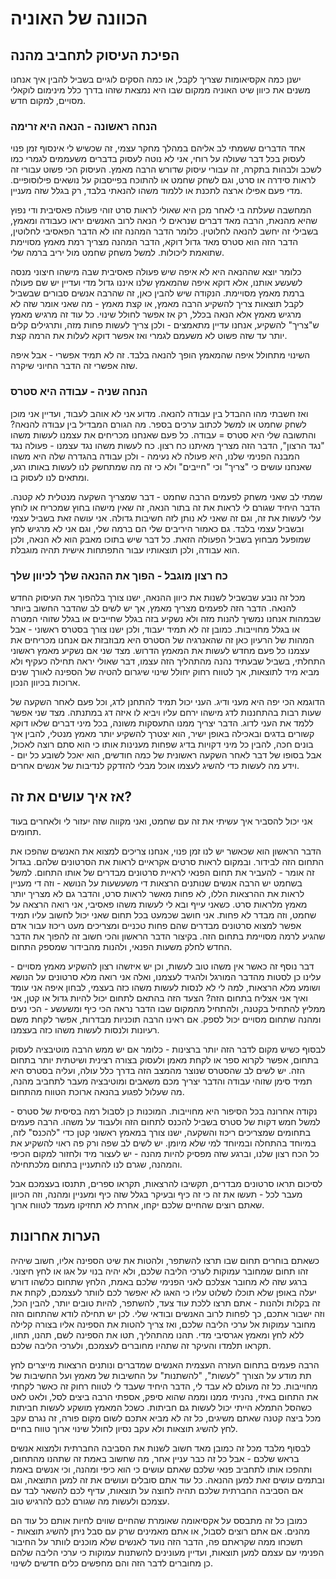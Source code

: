 הכוונה של האוניה 
====== 

## הפיכת העיסוק לתחביב מהנה   

ישנן כמה אקסיאומות שצריך לקבל, או כמה הסקים לוגיים בשביל להבין איך אנחנו משנים את כיוון שיט האוניה ממקום שבו היא נמצאת שזהו בדרך כלל מינימום לוקאלי מסויים, למקום חדש. 

### הנחה ראשונה - הנאה היא זרימה 

אחד הדברים ששמתי לב אליהם במהלך מחקר עצמי, זה שכשיש לי אינסוף זמן פנוי לעסוק בכל דבר שעולה על רוחי, אני לא נוטה לעסוק בדברים משעממים לגמרי כמו לשכב ולבהות בתקרה, זה עבורי עיסוק שדורש הרבה מאמץ. העיסוק הכי פשוט עבורי זה לראות סידרה או סרט, וגם לשחק שחמט או להתוכח בפייסבוק על נושאים פילוסופיים. מדי פעם אפילו ארצה לתכנת או ללמוד משהו להנאתי בלבד, רק בגלל שזה מעניין.

המחשבה שעלתה בי לאחר מכן היא שאולי לראות סרט זוהי פעולה פאסיבית ודי נפוץ שהיא מהנאת, הרבה מאד דברים שנראים לי הנאה לרוב האנשים יראו כעבודה ומאמץ, בשבילי זה יחשב להנאה לחלוטין. כלומר הדבר המהנה זהו לא הדבר הפאסיבי לחלוטין, הדבר הזה הוא סטרס מאד גדול דוקא, הדבר המהנה מצריך רמת מאמץ מסויימת שתואמת ליכולות. למשל משחק שחמט מול יריב ברמה שלי. 

כלומר יוצא שההנאה היא לא איפה שיש פעולה פאסיבית שבה מישהו חיצוני מנסה לשעשע אותנו, אלא דוקא איפה שהמאמץ שלנו איננו גדול מדי ועדיין יש שם פעולה ברמת מאמץ מסויימת. הנקודה שיש להבין כאן, זה שהרבה אנשים סבורים שבשביל לקבל תוצאות צריך להשקיע הרבה מאמץ, או קצת מאמץ - מה שאני אומר שזה לא מרגיש מאמץ אלא הנאה בכלל, רק אז אפשר לחולל שינוי. כל עוד זה מרגיש מאמץ ש"צריך" להשקיע, אנחנו עדיין מתאמצים - ולכן צריך לעשות פחות מזה, ותרגילים קלים יותר עד שזה פשוט לא משעמם לגמרי ואז אפשר דוקא לעלות את הרמה קצת. 

השינוי מתחולל איפה שהמאמץ הופך להנאה בלבד. זה לא תמיד אפשרי - אבל איפה שזה אפשרי זה הדבר החיוני שיקרה. 

### הנחה שניה - עבודה היא סטרס  

ואז חשבתי מהו ההבדל בין עבודה להנאה. מדוע אני לא אוהב לעבוד, ועדיין אני מוכן לשחק שחמט או למשל לכתוב ערכים בספר. מה הגורם המבדיל בין עבודה להנאה? והתשובה שלי היא סטרס = עבודה. כל פעם שאנחנו מכריחים את עצמנו לעשות משהו "נגד הרצון", הדבר הזה מצריך מאיתנו כח רצון. כח לעשות משהו נגד עצמנו - פעולה נגד המבנה הפנימי שלנו, היא פעולה לא נעימה - ולכן עבודה בהגדרה שלה היא משהו שאנחנו עושים כי "צריך" וכי "חייבים" ולא כי זה מה שמתחשק לנו לעשות באותו רגע, ומתאים לנו לעסוק בו. 

שמתי לב שאני משחק לפעמים הרבה שחמט - דבר שמצריך השקעה מנטלית לא קטנה. הדבר היחיד שגורם לי לראות את זה בתור הנאה, זה שאין מישהו בחוץ שמכריח או לוחץ עלי לעשות את זה, וגם זה שאני לא נותן לזה חשיבות גדולה. אני עושה זאת בשביל עצמי ובשביל עצמי בלבד. גם כאמור היריבים שלי הם ברמה שלי, וגם אני לא מרגיש לחץ שמופעל מבחוץ בשביל הפעולה הזאת. כל דבר שיש בתוכו מאבק הוא לא הנאה, ולכן הוא עבודה, ולכן תוצאותיו עבור התפתחות אישית תהיה מוגבלת. 


### כח רצון מוגבל - הפוך את ההנאה שלך לכיוון שלך

מכל זה נובע  שבשביל לשנות את כיוון ההנאה, ישנו צורך בלהפוך את העיסוק החדש להנאה. הדבר הזה לפעמים מצריך מאמץ, אך יש לשים לב שהדבר החשוב ביותר שבמהות אנחנו נמשיך להנות מזה ולא נשקיע בזה בגלל שחייבים או בגלל שזוהי המטרה או בגלל מחוייבות. כמובן זה לא תמיד יעבוד, ולכן ישנו צורך בסטרס ראשוני - אבל המהות של הרעיון כאן זה שהאנרגיה של הסטרס היא מבוזבזת אם אנחנו מכריחים את עצמנו כל פעם מחדש לעשות את המאמץ הדרוש. מצד שני אם נשקיע מאמץ ראשוני התחלתי, בשביל שבעתיד נהנה מהתהליך הזה עצמו, דבר שאולי יראה תחילה כעקיף ולא מביא מיד לתוצאות, אך לטווח רחוק יחולל שינוי שיגרום להטיה של הספינה לאורך שנים ארוכות בכיוון הנכון. 

הדוגמא הכי יפה היא מעני ודיג. העני יכול תמיד להתחנן לדג, וכל פעם לאחר השקעה של שעות רבות בהתחננות לדג מישהו ירחם עליו ויביא לו איזה דג במתנתה. מצד שני אפשר ללמד את העני לדוג. הדבר יצריך ממנו התעסקות משונה, בכל מיני דברים שלאו דוקא קשורים בדגים ובאכילה באופן ישיר, הוא יצטרך להשקיע יותר מאמץ מנטלי, להבין איך בונים חכה, להבין כל מיני דקויות בדיג שפחות מענינות אותו כי הוא סתם רוצה לאכול, אבל בסופו של דבר לאחר השקעה ראשונית של כמה חודשים, הוא יאכל לשובע כל יום - וידע מה לעשות כדי להשיג לעצמו אוכל מבלי להזדקק לנדיבות של אנשים אחרים. 

## אז איך עושים את זה? 

אני יכול להסביר איך עשיתי את זה עם שחמט, ואני מקווה שזה יעזור לי ולאחרים בעוד תחומים. 

הדבר הראשון הוא שכאשר יש לנו זמן פנוי, אנחנו צריכים למצוא את האנשים שהפכו את התחום הזה לבידור. ובמקום לראות סרטים אקראיים לראות את הסרטונים שלהם. בגדול זה אומר - להעביר את תחום הפנאי לראיית סרטונים מבדרים של אותו התחום. למשל בשחמט יש הרבה אנשים שנותנים הרצאות די משעשעות על הנושא - וזה די מעניין לראות את ההרצאות הללו, לא פחות מאשר לראות סרט, והדבר גם לא מצריך יותר מאמץ מלראות סרט. כשאני עייף ובא לי לעשות משהו פאסיבי, אני רואה הרצאה על שחמט, וזה מבדר לא פחות. אני חושב שכמעט בכל תחום שאני יכול לחשוב עליו תמיד אפשר למצוא סרטונים מבדרים שהם פחות טכניים ומצריכים מעט ריכוז עבור אדם שהגיע לרמה מסויימת בתחום הזה. בקיצור הדבר הראשון והכי חשוב זה להפוך את הדבר החדש לחלק משעות הפנאי, ולהנות מהבידור שמספק התחום. 

דבר נוסף זה כאשר אין משהו טוב לעשות, וכן יש איזשהו רצון להשקיע מאמץ מסויים - עלינו כן לסטות מהדבר המורגל ולהגיד לעצמנו, ואלה אני רואה מלא סרטונים על הנושא ושומע מלא הרצאות, למה לי לא לנסות לעשות משהו כזה בעצמי, לבחון איפה אני עומד ואיך אני אצליח בתחום הזה? הצעד הזה בהתאם לתחום יכול להיות גדול או קטן, אני ממליץ להתחיל בקטנה, ולהתחיל מהמקום שבו הדבר נראה הכי כיף ומשעשע - הכי נעים ומהנה שתחום מסויים יכול לספק. אם ראינו הרבה תוכניות מבדרות, אפשר לקחת משם רעיונות ולנסות לעשות משהו כזה בעצמנו. 

לבסוף כשיש מקום לדבר הזה יותר ברצינות - כלומר אם יש ממש הרבה מוטיבציה לעסוק בתחום, אפשר לקרוא ספר או לקחת מאמן ולעסוק בצורה רצינית ושיטתית יותר בתחום הזה. יש לשים לב שהסטרס שנוצר מהמצב הזה בדרך כלל עולה, ועליה בסטרס היא תמיד סימן שזוהי עבודה והדבר יצריך מכם משאבים ומוטיבציה מעבר לתחביב מהנה, מה שעלול לפגוע בהנאה ארוכת הטווח מהתחום. 

נקודה אחרונה בכל הסיפור היא מחוייבות. המוכנות כן לסבול רמה בסיסית של סטרס - למשל חמש דקות של סטרס בשביל להכנס לתחום הזה ולעבוד על משהו. הרבה פעמים בתחומים שמצריכים ריכוז והשקעה, ישנו צורך במאמץ ראשוני קטן כדי "להכנס" לזה, במיוחד בהתחלה ובמיוחד למי שלא מיומן. יש לשים לב שפה ורק פה ראוי להשקיע את כל הכח רצון שלנו, וברגע שזה מפסיק להיות מהנה - יש לעצור מיד ולחזור למקום הכיפי והמהנה, שגרם לנו להתעניין בתחום מלכתחילה. 

לסיכום תראו סרטונים מבדרים, תקשיבו להרצאות, תקראו ספרים, תתנסו בעצמכם אבל מעבר לכל - תעשו את זה כי זה כיף ובעיקר בגלל שזה כיף ומעניין ומהנה, וזה הכיוון שאתם רוצים שהחיים שלכם יקחו, אחרת לא תחזיקו מעמד לטווח ארוך. 

## הערות אחרונות 

כשאתם בוחרים תחום שבו תרצו להשתפר, ולהטות את שיט הספינה אליו, חשוב שיהיה זהו תחום שמחובר עמוקות לערכי הליבה שלכם, ולא יהיה בנוי על אגו או לחץ חיצוני. ברגע שזה לא מחובר אצלכם לאני הפנימי שלכם באמת, הלחץ שתחום כלשהו דורש יעלה באופן שלא תוכלו לשלוט עליו כי האגו לא יאפשר לכם לוותר לעצמכם, לקחת את זה בקלות ולהנות - אתם תרצו ללכת עוד צעד, להשתפר, להיות טובים יותר, להבין הכל, וזה ישבור אתכם, כך לפחות לרוב האנשים ובודאי שלי. לכן יש תחילה לודא שהתחום הזה מחובר עמוקות אל ערכי הליבה שלכם, ואז צריך להטות את הספינה אליו בצורה קלילה ללא לחץ ומאמץ אגרסיבי מדי. תהנו מהתהליך, תטו את הספינה לשם, תהנו, תחוו, תקראו תלמדו והעיקר זה שתהיו מחוברים לעצמכם, ולערכי הליבה שלכם. 

הרבה פעמים בתחום העזרה העצמית האנשים שמדברים ונותנים הרצאות מייצרים לחץ תת מודע על הצורך "לעשות", "להשתנות" על החשיבות של מאמץ ועל החשיבות של מחוייבות. כל זה מעולם לא עבד לי, הדבר היחיד שעבד לי לטווח רחוק זה כאשר לקחתי את התחום באיזי, נהניתי ממנו וממה שהוא סיפק, אספתי הרבה ביצים לסל, ולאט לאט כשהסל התמלא הייתי יכול לעשות גם חביתות. כשכל המאמץ מושקע לעשות חביתות מכל ביצה קטנה שאתם משיגים, כל זה לא מביא אתכם לשום מקום פורה, זה נגרם עקב לחץ להשיג תוצאות ולא עקב נסיון לחולל שינוי ארוך טווח בחיים. 

לבסוף מלבד מכל זה כמובן מאד חשוב לשנות את הסביבה החברתית ולמצוא אנשים בראש שלכם - אבל כל זה כבר עניין אחר, מה שחשוב באמת זה שתהנו מהתחום, ותהפכו אותו לתחביב פנאי שלכם שאתם עושים כי הוא כיפי ומהנה, וכי אנשים באמת ובתמים עושים זאת למען ההנאה. כל עוד אתם סובלים ועושים את זה למען התוצאה, וגם אם הסביבה החברתית שלכם תהיה לחוצה על תוצאות, עדיף לכם להשאר לבד עם עצמכם ולעשות מה שגורם לכם להרגיש טוב. 

כמובן כל זה מתבסס על אקסיאומה שאומרת שהחיים שווים לחיות אותם כל עוד הם מהנים. אם אתם רוצים לסבול, או אתם מאמינים שרק עם סבל ניתן להשיג תוצאות - תשכחו ממה שקראתם פה, הדבר הזה נועד לאנשים שלא מוכנים לוותר על החיבור הפנימי עם עצמם למען תוצאות, ועדיין מעונינים להשתנות עמוקות כי ערכי הליבה שלהם כן מחוברים לדבר הזה והם מחפשים כלים חדשים לשינוי. 
